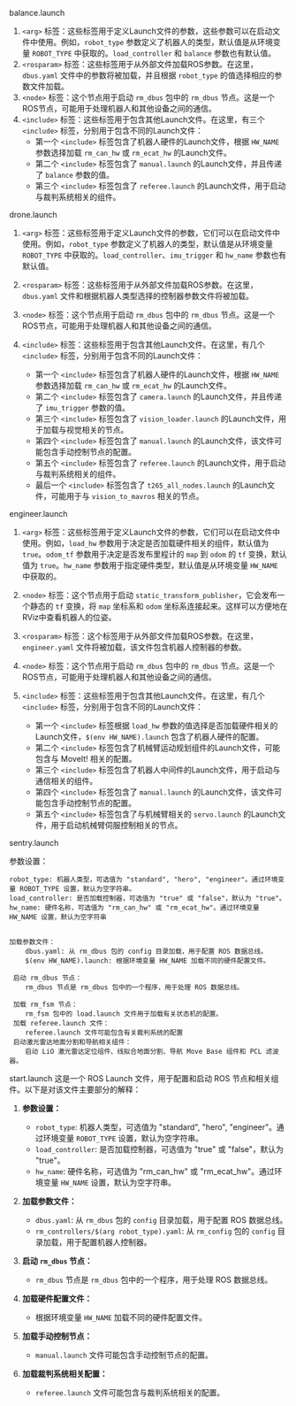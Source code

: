 balance.launch

1. `<arg>` 标签：这些标签用于定义Launch文件的参数，这些参数可以在启动文件中使用。例如，`robot_type` 参数定义了机器人的类型，默认值是从环境变量 `ROBOT_TYPE` 中获取的。`load_controller` 和 `balance` 参数也有默认值。
2. `<rosparam>` 标签：这些标签用于从外部文件加载ROS参数。在这里，`dbus.yaml` 文件中的参数将被加载，并且根据 `robot_type` 的值选择相应的参数文件加载。
3. `<node>` 标签：这个节点用于启动 `rm_dbus` 包中的 `rm_dbus` 节点。这是一个ROS节点，可能用于处理机器人和其他设备之间的通信。
4. `<include>` 标签：这些标签用于包含其他Launch文件。在这里，有三个 `<include>` 标签，分别用于包含不同的Launch文件：
   - 第一个 `<include>` 标签包含了机器人硬件的Launch文件，根据 `HW_NAME` 参数选择加载 `rm_can_hw` 或 `rm_ecat_hw` 的Launch文件。
   - 第二个 `<include>` 标签包含了 `manual.launch` 的Launch文件，并且传递了 `balance` 参数的值。
   - 第三个 `<include>` 标签包含了 `referee.launch` 的Launch文件，用于启动与裁判系统相关的组件。


drone.launch


1. `<arg>` 标签：这些标签用于定义Launch文件的参数，它们可以在启动文件中使用。例如，`robot_type` 参数定义了机器人的类型，默认值是从环境变量 `ROBOT_TYPE` 中获取的。`load_controller`、`imu_trigger` 和 `hw_name` 参数也有默认值。

2. `<rosparam>` 标签：这些标签用于从外部文件加载ROS参数。在这里，`dbus.yaml` 文件和根据机器人类型选择的控制器参数文件将被加载。

3. `<node>` 标签：这个节点用于启动 `rm_dbus` 包中的 `rm_dbus` 节点。这是一个ROS节点，可能用于处理机器人和其他设备之间的通信。

4. `<include>` 标签：这些标签用于包含其他Launch文件。在这里，有几个 `<include>` 标签，分别用于包含不同的Launch文件：
   - 第一个 `<include>` 标签包含了机器人硬件的Launch文件，根据 `HW_NAME` 参数选择加载 `rm_can_hw` 或 `rm_ecat_hw` 的Launch文件。
   - 第二个 `<include>` 标签包含了 `camera.launch` 的Launch文件，并且传递了 `imu_trigger` 参数的值。
   - 第三个 `<include>` 标签包含了 `vision_loader.launch` 的Launch文件，用于加载与视觉相关的节点。
   - 第四个 `<include>` 标签包含了 `manual.launch` 的Launch文件，该文件可能包含手动控制节点的配置。
   - 第五个 `<include>` 标签包含了 `referee.launch` 的Launch文件，用于启动与裁判系统相关的组件。
   - 最后一个 `<include>` 标签包含了 `t265_all_nodes.launch` 的Launch文件，可能用于与 `vision_to_mavros` 相关的节点。


engineer.launch



1. `<arg>` 标签：这些标签用于定义Launch文件的参数，它们可以在启动文件中使用。例如，`load_hw` 参数用于决定是否加载硬件相关的组件，默认值为 `true`。`odom_tf` 参数用于决定是否发布里程计的 `map` 到 `odom` 的 `tf` 变换，默认值为 `true`。`hw_name` 参数用于指定硬件类型，默认值是从环境变量 `HW_NAME` 中获取的。

2. `<node>` 标签：这个节点用于启动 `static_transform_publisher`，它会发布一个静态的 `tf` 变换，将 `map` 坐标系和 `odom` 坐标系连接起来。这样可以方便地在RViz中查看机器人的位姿。

3. `<rosparam>` 标签：这个标签用于从外部文件加载ROS参数。在这里，`engineer.yaml` 文件将被加载，该文件包含机器人控制器的参数。

4. `<node>` 标签：这个节点用于启动 `rm_dbus` 包中的 `rm_dbus` 节点。这是一个ROS节点，可能用于处理机器人和其他设备之间的通信。

5. `<include>` 标签：这些标签用于包含其他Launch文件。在这里，有几个 `<include>` 标签，分别用于包含不同的Launch文件：
   - 第一个 `<include>` 标签根据 `load_hw` 参数的值选择是否加载硬件相关的Launch文件，`$(env HW_NAME).launch` 包含了机器人硬件的配置。
   - 第二个 `<include>` 标签包含了机械臂运动规划组件的Launch文件，可能包含与 MoveIt! 相关的配置。
   - 第三个 `<include>` 标签包含了机器人中间件的Launch文件，用于启动与通信相关的组件。
   - 第四个 `<include>` 标签包含了 `manual.launch` 的Launch文件，该文件可能包含手动控制节点的配置。
   - 第五个 `<include>` 标签包含了与机械臂相关的 `servo.launch` 的Launch文件，用于启动机械臂伺服控制相关的节点。

sentry.launch


参数设置：

    robot_type: 机器人类型，可选值为 "standard", "hero", "engineer"。通过环境变量 ROBOT_TYPE 设置，默认为空字符串。
    load_controller: 是否加载控制器，可选值为 "true" 或 "false"，默认为 "true"。
    hw_name: 硬件名称，可选值为 "rm_can_hw" 或 "rm_ecat_hw"。通过环境变量 HW_NAME 设置，默认为空字符串
    
    
    加载参数文件：
        dbus.yaml: 从 rm_dbus 包的 config 目录加载，用于配置 ROS 数据总线。
        $(env HW_NAME).launch: 根据环境变量 HW_NAME 加载不同的硬件配置文件。
        
     启动 rm_dbus 节点：
        rm_dbus 节点是 rm_dbus 包中的一个程序，用于处理 ROS 数据总线。
        
     加载 rm_fsm 节点：
        rm_fsm 包中的 load.launch 文件用于加载有关状态机的配置。  
     加载 referee.launch 文件：
        referee.launch 文件可能包含有关裁判系统的配置   
     启动激光雷达地面分割和导航相关组件：
        启动 LiO 激光雷达定位组件、线拟合地面分割、导航 Move Base 组件和 PCL 滤波器。 
        
        
 start.launch
   这是一个 ROS Launch 文件，用于配置和启动 ROS 节点和相关组件。以下是对该文件主要部分的解释：

1. **参数设置：**
    - `robot_type`: 机器人类型，可选值为 "standard", "hero", "engineer"。通过环境变量 `ROBOT_TYPE` 设置，默认为空字符串。
    - `load_controller`: 是否加载控制器，可选值为 "true" 或 "false"，默认为 "true"。
    - `hw_name`: 硬件名称，可选值为 "rm_can_hw" 或 "rm_ecat_hw"。通过环境变量 `HW_NAME` 设置，默认为空字符串。


2. **加载参数文件：**
    - `dbus.yaml`: 从 `rm_dbus` 包的 `config` 目录加载，用于配置 ROS 数据总线。
    - `rm_controllers/$(arg robot_type).yaml`: 从 `rm_config` 包的 `config` 目录加载，用于配置机器人控制器。


3. **启动 `rm_dbus` 节点：**
    - `rm_dbus` 节点是 `rm_dbus` 包中的一个程序，用于处理 ROS 数据总线。

4. **加载硬件配置文件：**
    - 根据环境变量 `HW_NAME` 加载不同的硬件配置文件。

5. **加载手动控制节点：**
    - `manual.launch` 文件可能包含手动控制节点的配置。

6. **加载裁判系统相关配置：**
    - `referee.launch` 文件可能包含与裁判系统相关的配置。

